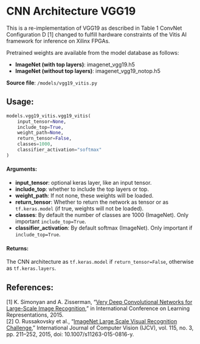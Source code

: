 # CNN Architecture VGG19

This is a re-implementation of VGG19 as described in Table 1 ConvNet Configuration D [1] changed to fulfill
hardware constraints of the Vitis AI framework for inference on Xilinx FPGAs.

Pretrained weights are available from the model database as follows:

- **ImageNet (with top layers)**: imagenet_vgg19.h5
- **ImageNet (without top layers)**: imagenet_vgg19_notop.h5

**Source file**: `/models/vgg19_vitis.py`

## Usage:

```python
models.vgg19_vitis.vgg19_vitis(
    input_tensor=None, 
    include_top=True, 
    weight_path=None, 
    return_tensor=False, 
    classes=1000, 
    classifier_activation="softmax"
)
```

#### Arguments:
* **input_tensor**: optional keras layer, like an input tensor. 
* **include_top**: whether to include the top layers or top. 
* **weight_path**: If not none, these weights will be loaded. 
* **return_tensor**: Whether to return the network as tensor or as `tf.keras.model` (if true, weights will not be loaded). 
* **classes**: By default the number of classes are 1000 (ImageNet). Only important `include_top=True`. 
* **classifier_activation**: By default softmax (ImageNet). Only important if `include_top=True`.

#### Returns:
The CNN architecture as `tf.keras.model` if `return_tensor=False`, otherwise as `tf.keras.layers`.

## References:
[1] K. Simonyan and A. Zisserman, “[Very Deep Convolutional Networks for Large-Scale Image Recognition](https://arxiv.org/pdf/1409.1556.pdf),” in International Conference on Learning Representations, 2015.<br/>
[2]	O. Russakovsky et al., “[ImageNet Large Scale Visual Recognition Challenge](https://arxiv.org/abs/1409.0575),” International Journal of Computer Vision (IJCV), vol. 115, no. 3, pp. 211–252, 2015, doi: 10.1007/s11263-015-0816-y.
